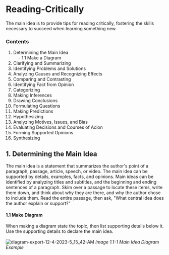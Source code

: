 # Reading-Critically
The main idea is to provide tips for reading critically, fostering the skills necessary to succeed when learning something new.

### Contents
1. Determining the Main Idea\
&nbsp;&nbsp;&nbsp;&nbsp;- 1.1 Make a Diagram
2. Clarifying and Summarizing
3. Identifying Problems and Solutions
4. Analyzing Causes and Recognizing Effects
5. Comparing and Contrasting
6. Identifying Fact from Opinion
7. Categorizing
8. Making Inferences
9. Drawing Conclusions
10. Formulating Questions
11. Making Predictions
12. Hypothesizing
13. Analyzing Motives, Issues, and Bias
14. Evaluating Decisions and Courses of Acion
15. Forming Supported Opinions
16. Synthesizing

## 1. Determining the Main Idea
The main idea is a statement that summarizes the author's point of a paragraph, passage, article, speech, or video. The main idea can be supported by details, examples, facts, and opinions. Main ideas can be identified by analyzing titles and subtitles, and the beginning and ending sentences of a paragraph. Skim over a passage to locate these items, write them down, and think about why they are there, and why the author chose to include them. Read the entire passage, then ask, "What central idea does the author explain or support?"

#### 1.1 Make Diagram
When making a diagram state the topic, then list supporting details below it. Use the supporting details to declare the main idea.
<br/>
<br/>
![diagram-export-12-4-2023-5_15_42-AM](https://github.com/eriaht/Reading-Critically/assets/44909814/4d76db61-661d-4cd4-ae19-5bce8dd16751)
*Image 1.1-1 Main Idea Diagram Example*
